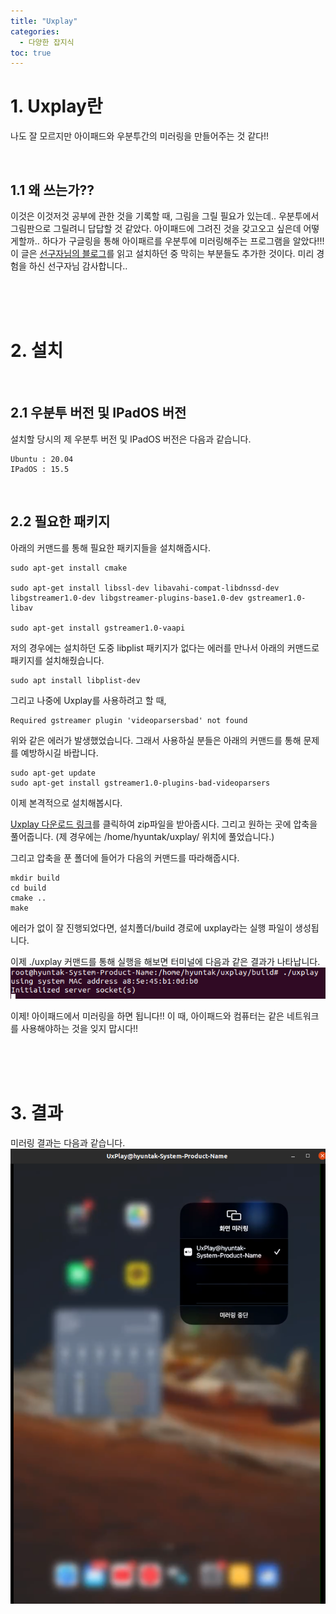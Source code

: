 ```yaml
---
title: "Uxplay"
categories:
  - 다양한 잡지식
toc: true
---
```


# 1. Uxplay란

나도 잘 모르지만 아이패드와 우분투간의 미러링을 만들어주는 것 같다!!

<br/>

## 1.1 왜 쓰는가??

이것은 이것저것 공부에 관한 것을 기록할 때, 그림을 그릴 필요가 있는데.. 우분투에서 그림판으로 그릴려니 답답할 것 같았다. 
아이패드에 그려진 것을 갖고오고 싶은데 어떻게할까.. 하다가 구글링을 통해 아이패르를 우분투에 미러링해주는 프로그램을 알았다!!!
이 글은 [선구자님의 블로그](https://dfso2222.tistory.com/76)를 읽고 설치하던 중 막히는 부분들도 추가한 것이다. 미리 경험을 하신 선구자님 감사합니다..

<br/><br/><br/>

# 2. 설치

<br/>

## 2.1 우분투 버전 및 IPadOS 버전
설치할 당시의 제 우분투 버전 및 IPadOS 버전은 다음과 같습니다.
```vim
Ubuntu : 20.04
IPadOS : 15.5
```

<br/>

## 2.2 필요한 패키지
아래의 커맨드를 통해 필요한 패키지들을 설치해줍시다.
```commandline
sudo apt-get install cmake

sudo apt-get install libssl-dev libavahi-compat-libdnssd-dev libgstreamer1.0-dev libgstreamer-plugins-base1.0-dev gstreamer1.0-libav

sudo apt-get install gstreamer1.0-vaapi 
```

저의 경우에는 설치하던 도중 libplist 패키지가 없다는 에러를 만나서 아래의 커맨드로 패키지를 설치해줬습니다.
```commandline
sudo apt install libplist-dev
```
그리고 나중에 Uxplay를 사용하려고 할 때, 
```commandline
Required gstreamer plugin 'videoparsersbad' not found
```
위와 같은 에러가 발생했었습니다. 그래서 사용하실 분들은 아래의 커맨드를 통해 문제를 예방하시길 바랍니다.
```commandline
sudo apt-get update
sudo apt-get install gstreamer1.0-plugins-bad-videoparsers
```

이제 본격적으로 설치해봅시다.

[Uxplay 다운로드 링크](https://github.com/antimof/UxPlay)를 클릭하여 zip파일을 받아줍시다.
그리고 원하는 곳에 압축을 풀어줍니다. (제 경우에는 /home/hyuntak/uxplay/ 위치에 풀었습니다.)

그리고 압축을 푼 폴더에 들어가 다음의 커맨드를 따라해줍시다.
```commandline
mkdir build
cd build
cmake ..
make
```

에러가 없이 잘 진행되었다면, 설치폴더/build 경로에 uxplay라는 실행 파일이 생성됩니다.

이제 ./uxplay 커맨드를 통해 실행을 해보면 터미널에 다음과 같은 결과가 나타납니다.
![./uxplay](./images/Uxplay/uxplay_run.png)

이제! 아이패드에서 미러링을 하면 됩니다!! 이 때, 아이패드와 컴퓨터는 같은 네트워크를 사용해야하는 것을 잊지 맙시다!! 

<br/><br/><br/>

# 3. 결과

미러링 결과는 다음과 같습니다.
![미러링결과](./images/Uxplay/미러링.png)

